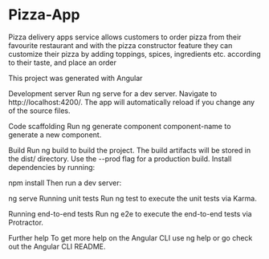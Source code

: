 # Pizza-App
Pizza delivery apps service allows customers to order pizza from their favourite restaurant and with the pizza constructor feature they can customize their pizza by adding toppings, spices, ingredients etc. according to their taste, and place an order

This project was generated with Angular

Development server Run ng serve for a dev server. Navigate to http://localhost:4200/. The app will automatically reload if you change any of the source files.

Code scaffolding Run ng generate component component-name to generate a new component.

Build Run ng build to build the project. The build artifacts will be stored in the dist/ directory. Use the --prod flag for a production build. Install dependencies by running:

npm install Then run a dev server:

ng serve Running unit tests Run ng test to execute the unit tests via Karma.

Running end-to-end tests Run ng e2e to execute the end-to-end tests via Protractor.

Further help To get more help on the Angular CLI use ng help or go check out the Angular CLI README.
